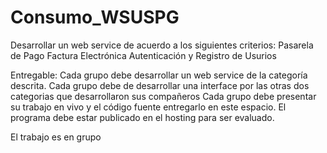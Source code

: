 # Consumo_WSUSPG
Desarrollar un web service de acuerdo a los siguientes criterios:
Pasarela de Pago
Factura Electrónica
Autenticación y Registro de Usurios

Entregable:
Cada grupo debe desarrollar un web service de la categoría descrita.
Cada grupo debe de desarrollar una interface por las otras dos categorias que desarrollaron sus compañeros
Cada grupo debe presentar su trabajo en vivo y el código fuente entregarlo en este espacio.
El programa debe estar publicado en el hosting para ser evaluado.

El trabajo es en grupo
